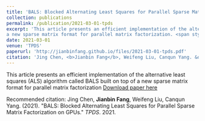 ```yaml
---
title: 'BALS: Blocked Alternating Least Squares for Parallel Sparse Matrix Factorization on GPUs'
collection: publications
permalink: /publication/2021-03-01-tpds
excerpt: 'This article presents an efficient implementation of the alternative least squares (ALS) algorithm called BALS built on top of
a new sparse matrix format for parallel matrix factorization. <span style="color:cyan">Note that the reviewing process takes around 3 years spanning from April 2, 2018 to March 1, 2021, which is the most time-consuming one I have ever seen. </span>.'
date: 2021-03-01
venue: 'TPDS'
paperurl: 'http://jianbinfang.github.io/files/2021-03-01-tpds.pdf'
citation: 'Jing Chen, <b>Jianbin Fang</b>, Weifeng Liu, Canqun Yang. &quot;BALS: Blocked Alternating Least Squares for Parallel Sparse Matrix Factorization on GPUs.&quot; <i>TPDS</i>. 2021.'
---
```

This article presents an efficient implementation of the alternative least squares (ALS) algorithm called BALS built on top of
a new sparse matrix format for parallel matrix factorization
[Download paper here](http://jianbinfang.github.io/files/2021-03-01-tpds.pdf)

Recommended citation: Jing Chen, <b>Jianbin Fang</b>, Weifeng Liu, Canqun Yang. (2021). "BALS: Blocked Alternating Least Squares for Parallel Sparse Matrix Factorization on GPUs." <i>TPDS</i>. 2021. 
